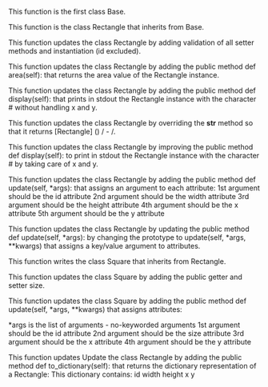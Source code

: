 This function is the first class Base.

This function is the class Rectangle that inherits from Base.

This function updates the class Rectangle by adding validation of all setter methods and instantiation (id excluded).

This function updates the class Rectangle by adding the public method def area(self): that returns the area value of the Rectangle instance.

This function updates the class Rectangle by adding the public method def display(self): that prints in stdout the Rectangle instance with the character # without handling x and y.

This function updates the class Rectangle by overriding the __str__ method so that it returns [Rectangle] (<id>) <x>/<y> - <width>/<height>.

This function updates  the class Rectangle by improving the public method def display(self): to print in stdout the Rectangle instance with the character # by taking care of x and y.

This function updates the class Rectangle by adding the public method def update(self, *args): that assigns an argument to each attribute:
1st argument should be the id attribute
2nd argument should be the width attribute
3rd argument should be the height attribute
4th argument should be the x attribute
5th argument should be the y attribute

This function updates the class Rectangle by updating the public method def update(self, *args): by changing the prototype to update(self, *args, **kwargs) that assigns a key/value argument to attributes.

This function writes the class Square that inherits from Rectangle.

This function updates the class Square by adding the public getter and setter size.

This function updates  the class Square by adding the public method def update(self, *args, **kwargs) that assigns attributes:

*args is the list of arguments - no-keyworded arguments
1st argument should be the id attribute
2nd argument should be the size attribute
3rd argument should be the x attribute
4th argument should be the y attribute

This function updates Update the class Rectangle by adding the public method def to_dictionary(self): that returns the dictionary representation of a Rectangle:
This dictionary contains:
id
width
height
x
y


